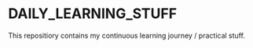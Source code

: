 # DAILY_LEARNING_STUFF

This repositiory contains my continuous learning journey / practical stuff.
